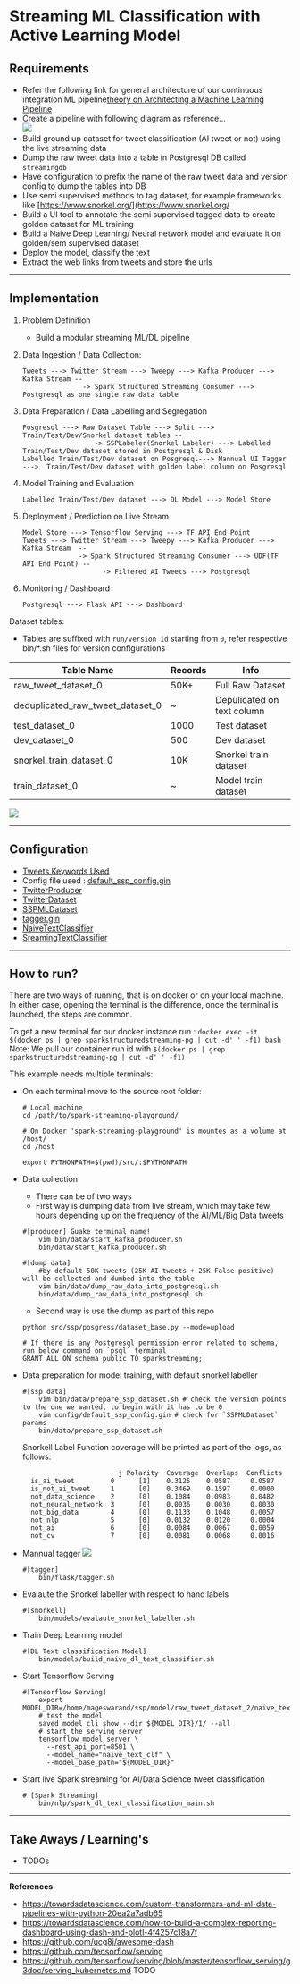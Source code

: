 # Streaming ML Classification with Active Learning Model

## Requirements  

- Refer the following link for general architecture of our continuous integration ML pipeline[theory on Architecting a Machine Learning Pipeline](https://towardsdatascience.com/architecting-a-machine-learning-pipeline-a847f094d1c7)   
- Create a pipeline with following diagram as reference...   
    ![](../images/ml_pipeline.png)
- Build ground up dataset for tweet classification (AI tweet or not) using the live streaming data
- Dump the raw tweet data into a table in Postgresql DB called `streamingdb`
- Have configuration to prefix the name of the raw tweet data and version config to dump the tables into DB
- Use semi supervised methods to tag dataset, for example frameworks like [https://www.snorkel.org/](https://www.snorkel.org/
- Build a UI tool to annotate the semi supervised tagged data to create golden dataset for ML training
- Build a Naive Deep Learning/ Neural network model and evaluate it on golden/sem supervised dataset
- Deploy the model, classify the text
- Extract the web links from tweets and store the urls

------------------------------------------------------------------------------------------------------------------------

## Implementation

1. Problem Definition
    - Build a modular streaming ML/DL pipeline 
    
2. Data Ingestion / Data Collection:
    ```
    Tweets ---> Twitter Stream ---> Tweepy ---> Kafka Producer ---> Kafka Stream --
                   -> Spark Structured Streaming Consumer ---> Postgresql as one single raw data table
   ```

3. Data Preparation / Data Labelling and Segregation 
   ```shell script
   Posgresql ---> Raw Dataset Table ---> Split ---> Train/Test/Dev/Snorkel dataset tables --
                     -> SSPLabeler(Snorkel Labeler) ---> Labelled Train/Test/Dev dataset stored in Postgresql & Disk
   Labelled Train/Test/Dev dataset on Posgresql---> Mannual UI Tagger --->  Train/Test/Dev dataset with golden label column on Posgresql
   ```

4. Model Training and Evaluation
    ```shell script
   Labelled Train/Test/Dev dataset ---> DL Model ---> Model Store
   ```

5. Deployment / Prediction on Live Stream
   ```shell script
   Model Store ---> Tensorflow Serving ---> TF API End Point
   Tweets ---> Twitter Stream ---> Tweepy ---> Kafka Producer ---> Kafka Stream  --
                 -> Spark Structured Streaming Consumer ---> UDF(TF API End Point) --
                       -> Filtered AI Tweets ---> Postgresql
   ```

6. Monitoring / Dashboard
   ```
   Postgresql ---> Flask API ---> Dashboard
   ```

Dataset tables:
- Tables are suffixed with `run/version id` starting from `0`, refer respective bin/*.sh files for version configurations

|Table Name                        |Records|Info               |
|----------------------------------|-------|-------------------|
|raw_tweet_dataset_0               | 50K+  |Full Raw Dataset   |
|deduplicated_raw_tweet_dataset_0  | ~     |Depulicated on text column|
|test_dataset_0                    |1000   |Test dataset       |
|dev_dataset_0                     |500    |Dev dataset        |
|snorkel_train_dataset_0           |10K    |Snorkel train dataset | 
|train_dataset_0                   |~      |Model train dataset |

![](../drawio/6_full_ml_model_cycle.png)

------------------------------------------------------------------------------------------------------------------------

## Configuration
- [Tweets Keywords Used](https://gyan42.github.io/spark-streaming-playground/build/html/ssp/ssp.utils.html#ssp.utils.ai_key_words.AIKeyWords)
- Config file used : [default_ssp_config.gin](https://github.com/gyan42/spark-streaming-playground/blob/756ee7c204039c8a3bc890a95e1da78ac2d6a9ee/config/default_ssp_config.gin)
- [TwitterProducer](https://gyan42.github.io/spark-streaming-playground/build/html/ssp/ssp.kafka.producer.html)
- [TwitterDataset](https://gyan42.github.io/spark-streaming-playground/build/html/ssp/ssp.spark.streaming.consumer.html?highlight=twitterdataset#ssp.spark.streaming.consumer.twiteer_stream_consumer.TwitterDataset)
- [SSPMLDataset](https://gyan42.github.io/spark-streaming-playground/build/html/ssp/ssp.ml.dataset.html?highlight=sspmldataset#ssp.ml.dataset.prepare_dataset.SSPMLDataset)
- [tagger.gin](https://github.com/gyan42/spark-streaming-playground/blob/756ee7c204039c8a3bc890a95e1da78ac2d6a9ee/config/tagger.gin)
- [NaiveTextClassifier](https://gyan42.github.io/spark-streaming-playground/build/html/ssp/ssp.dl.tf.classifier.html?highlight=naivetextclassifier#ssp.dl.tf.classifier.naive_text_classifier.NaiveTextClassifier)
- [SreamingTextClassifier](https://gyan42.github.io/spark-streaming-playground/build/html/ssp/ssp.spark.streaming.nlp.html?highlight=sreamingtextclassifier#ssp.spark.streaming.nlp.spark_dl_text_classification.SreamingTextClassifier)

------------------------------------------------------------------------------------------------------------------------

## How to run?

There are two ways of running, that is on docker or on your local machine. In either case, opening the terminal
is the difference, once the terminal is launched, the steps are common. 

To get a new terminal for our docker instance run : `docker exec -it $(docker ps | grep sparkstructuredstreaming-pg | cut -d' ' -f1) bash`
Note: We pull our container run id with `$(docker ps | grep sparkstructuredstreaming-pg | cut -d' ' -f1)`

This example needs multiple terminals:

- On each terminal move to the source root folder:
    ```shell script
    # Local machine
    cd /path/to/spark-streaming-playground/ 
    
    # On Docker 'spark-streaming-playground' is mountes as a volume at /host/
    cd /host  
    
    export PYTHONPATH=$(pwd)/src/:$PYTHONPATH
    ```

- Data collection
    - There can be of two ways
    - First way is dumping data from live stream, which may take few hours depending up on the 
    frequency of the AI/ML/Big Data tweets
    ```shell script
    #[producer] Guake terminal name! 
        vim bin/data/start_kafka_producer.sh
        bin/data/start_kafka_producer.sh
    
    #[dump data]
        #by default 50K tweets (25K AI tweets + 25K False positive) will be collected and dumbed into the table
        vim bin/data/dump_raw_data_into_postgresql.sh
        bin/data/dump_raw_data_into_postgresql.sh
    ```
    - Second way is use the dump as part of this repo      
    ```shell script
    python src/ssp/posgress/dataset_base.py --mode=upload
  
    # If there is any Postgresql permission error related to schema, run below command on `psql` terminal
    GRANT ALL ON schema public TO sparkstreaming;
 
    ```

- Data preparation for model training, with default snorkel labeller
    ```shell script
    #[ssp data]
        vim bin/data/prepare_ssp_dataset.sh # check the version points to the one we wanted, to begin with it has to be 0
        vim config/default_ssp_config.gin # check for `SSPMLDataset` params
        bin/data/prepare_ssp_dataset.sh
    ```
  Snorkell Label Function coverage will be printed as part of the logs, as follows:
  ```shell script
                          j Polarity  Coverage  Overlaps  Conflicts
    is_ai_tweet         0      [1]    0.3125    0.0587     0.0587
    is_not_ai_tweet     1      [0]    0.3469    0.1597     0.0000
    not_data_science    2      [0]    0.1084    0.0983     0.0482
    not_neural_network  3      [0]    0.0036    0.0030     0.0030
    not_big_data        4      [0]    0.1133    0.1048     0.0057
    not_nlp             5      [0]    0.0132    0.0120     0.0004
    not_ai              6      [0]    0.0084    0.0067     0.0059
    not_cv              7      [0]    0.0081    0.0068     0.0016
  ``` 

- Mannual tagger
    ![](../images/text_tagger.png)
    ```shell script
    #[tagger]
        bin/flask/tagger.sh
    ```
    
- Evalaute the Snorkel labeller with respect to hand labels
    ```shell script
    #[snorkell]
        bin/models/evalaute_snorkel_labeller.sh
    ```

- Train Deep Learning model 
    ```shell script
    #[DL Text classification Model]
        bin/models/build_naive_dl_text_classifier.sh 
    ```
- Start Tensorflow Serving
    ```shell script
    #[Tensorflow Serving]
        export MODEL_DIR=/home/mageswarand/ssp/model/raw_tweet_dataset_2/naive_text_classifier/exported/
        # test the model 
        saved_model_cli show --dir ${MODEL_DIR}/1/ --all
        # start the serving server
        tensorflow_model_server \
          --rest_api_port=8501 \
          --model_name="naive_text_clf" \
          --model_base_path="${MODEL_DIR}"
    ```

- Start live Spark streaming for AI/Data Science tweet classification
    ```shell script
    # [Spark Streaming]
        bin/nlp/spark_dl_text_classification_main.sh
    ```

------------------------------------------------------------------------------------------------------------------------
 
## Take Aways / Learning's 

- TODOs

------------------------------------------------------------------------------------------------------------------------


**References**
- https://towardsdatascience.com/custom-transformers-and-ml-data-pipelines-with-python-20ea2a7adb65
- https://towardsdatascience.com/how-to-build-a-complex-reporting-dashboard-using-dash-and-plotl-4f4257c18a7f
- https://github.com/ucg8j/awesome-dash
- https://github.com/tensorflow/serving
- https://github.com/tensorflow/serving/blob/master/tensorflow_serving/g3doc/serving_kubernetes.md TODO
